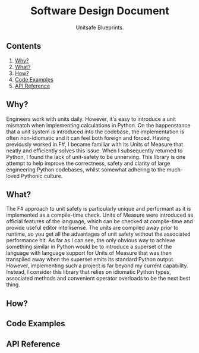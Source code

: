 <div align="center"> 
  <h1>Software Design Document</h1>
  <p>Unitsafe Blueprints.</p>
</div>

## Contents

1. [Why?](#why)
2. [What?](#what)
3. [How?](#how)
4. [Code Examples](#code-examples)
5. [API Reference](#api-reference)

## Why?

Engineers work with units daily. However, it's easy to introduce a unit mismatch when implementing calculations in Python. On the happenstance that a unit system _is_ introduced into the codebase, the implementation is often non-idiomatic and it can feel both foreign and forced. Having previously worked in F#, I became familiar with its Units of Measure that neatly and efficiently solves this issue. When I subsequently returned to Python, I found the lack of unit-safety to be unnerving. This library is one attempt to help improve the correctness, safety and clarity of large engineering Python codebases, whilst somewhat adhering to the much-loved Pythonic culture.

## What?

The F# approach to unit safety is particularly unique and performant as it is implemented as a compile-time check. Units of Measure were introduced as official features of the language, which can be checked at compile-time and provide useful editor intellisense. The units are compiled away prior to runtime, so you get all the advantages of unit safety without the associated performance hit. As far as I can see, the only obvious way to achieve something similar in Python would be to introduce a superset of the language with language support for Units of Measure that was then transpiled away when the superset emits its standard Python output. However, implementing such a project is far beyond my current capability. Instead, I consider this library that relies on idiomatic Python types, associated methods and convenient operator overloads to be the next best thing.

## How?

## Code Examples

## API Reference
